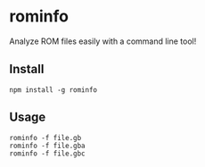 # rominfo
Analyze ROM files easily with a command line tool!

## Install

```
npm install -g rominfo
```

## Usage

```
rominfo -f file.gb
rominfo -f file.gba
rominfo -f file.gbc
```